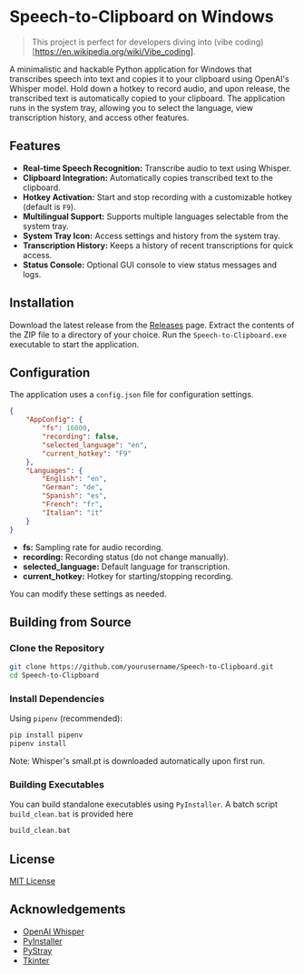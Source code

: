 # Speech-to-Clipboard on Windows

> This project is perfect for developers diving into (vibe coding)[https://en.wikipedia.org/wiki/Vibe_coding].

A minimalistic and hackable Python application for Windows that transcribes speech into text and copies it to your clipboard using OpenAI's Whisper model. Hold down a hotkey to record audio, and upon release, the transcribed text is automatically copied to your clipboard. The application runs in the system tray, allowing you to select the language, view transcription history, and access other features. 

## Features

- **Real-time Speech Recognition:** Transcribe audio to text using Whisper.
- **Clipboard Integration:** Automatically copies transcribed text to the clipboard.
- **Hotkey Activation:** Start and stop recording with a customizable hotkey (default is `F9`).
- **Multilingual Support:** Supports multiple languages selectable from the system tray.
- **System Tray Icon:** Access settings and history from the system tray.
- **Transcription History:** Keeps a history of recent transcriptions for quick access.
- **Status Console:** Optional GUI console to view status messages and logs.

## Installation

Download the latest release from the [Releases](https://github.com/yourusername/Speech-to-Clipboard/releases) page. Extract the contents of the ZIP file to a directory of your choice. Run the `Speech-to-Clipboard.exe` executable to start the application.

## Configuration

The application uses a `config.json` file for configuration settings.

```json config.json
{
    "AppConfig": {
        "fs": 16000,
        "recording": false,
        "selected_language": "en",
        "current_hotkey": "F9"
    },
    "Languages": {
        "English": "en",
        "German": "de",
        "Spanish": "es",
        "French": "fr",
        "Italian": "it"
    }
}
```

- **fs:** Sampling rate for audio recording.
- **recording:** Recording status (do not change manually).
- **selected_language:** Default language for transcription.
- **current_hotkey:** Hotkey for starting/stopping recording.

You can modify these settings as needed.

## Building from Source

### Clone the Repository

```bash
git clone https://github.com/yourusername/Speech-to-Clipboard.git
cd Speech-to-Clipboard
```

### Install Dependencies

Using `pipenv` (recommended):

```bash
pip install pipenv
pipenv install
```

Note: Whisper's small.pt is downloaded automatically upon first run.

### Building Executables

You can build standalone executables using `PyInstaller`. A batch script `build_clean.bat` is provided here

```bash
build_clean.bat
```

## License

[MIT License](LICENSE)

## Acknowledgements

- [OpenAI Whisper](https://github.com/openai/whisper)
- [PyInstaller](https://www.pyinstaller.org/)
- [PyStray](https://github.com/moses-palmer/pystray)
- [Tkinter](https://docs.python.org/3/library/tkinter.html)